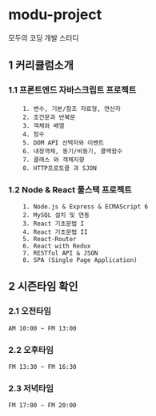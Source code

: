 # modu-project
모두의 코딩 개발 스터디

## 1 커리큘럼소개
### 1.1 프론트엔드 자바스크립트 프로젝트
```
	1. 변수, 기본/참조 자료형, 연산자
	2. 조건문과 반복문
	3. 객체와 배열
	4. 함수
	5. DOM API 선택자와 이벤트
	6. 내장객체, 동기/비동기, 콜백함수
 	7. 클래스 와 객체지향
 	8. HTTP프로토콜 과 SJON
```
### 1.2 Node & React 풀스택 프로젝트
```
	1. Node.js & Express & ECMAScript 6
	2. MySQL 설치 및 연동
	3. React 기초문법 I
 	4. React 기초문법 II
 	5. React-Router
 	6. React with Redux
 	7. RESTful API & JSON
 	8. SPA (Single Page Application)
```
  
## 2 시즌타임 확인
### 2.1 오전타임
```
AM 10:00 ~ FM 13:00
```
### 2.2 오후타임
```
FM 13:30 ~ FM 16:30
```
### 2.3 저녁타임
```
FM 17:00 ~ FM 20:00
```
